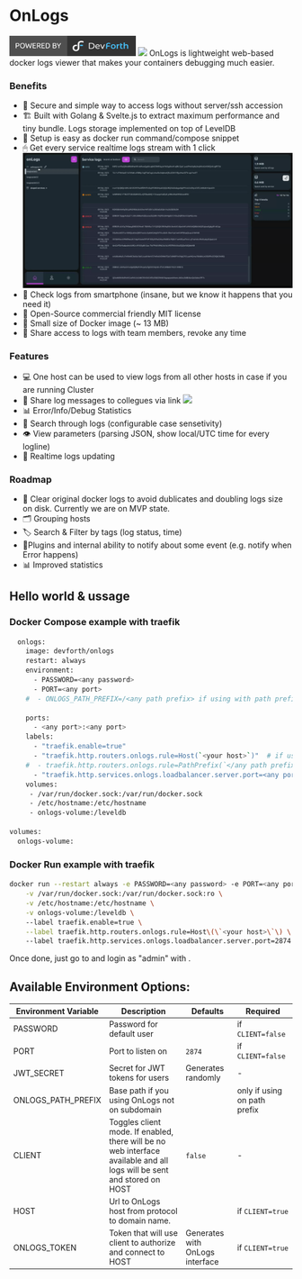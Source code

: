 # OnLogs
<a href="https://devforth.io"><img src="./.assets/df_powered_by.svg" style="height:36px"/></a> <img src="https://gist.githubusercontent.com/LbP22/7a0933f8cba0bddbcc95c8b850e32663/raw/onlogs_passing__.json" style="height:36px"/>
OnLogs is lightweight web-based docker logs viewer that makes your containers debugging much easier. 

### Benefits

- 🔑 Secure and simple way to access logs without server/ssh accession
- 🏗️ Built with Golang & Svelte.js to extract maximum performance and tiny bundle. Logs storage implemented on top of LevelDB
- 🧸 Setup is easy as docker run command/compose snippet
- 🖱 Get every service realtime logs stream with 1 click <img src="./.assets/1.gif"/>
- 📱 Check logs from smartphone (insane, but we know it happens that you need it)
- 🧾 Open-Source commercial friendly MIT license
- 💾 Small size of Docker image (~ 13 MB)
- 👥 Share access to logs with team members, revoke any time

### Features

- 💻 One host can be used to view logs from all other hosts in case if you are running Cluster
- 🔗 Share log messages to collegues via link <img src="./.assets/2.gif"/>
- 📊 Error/Info/Debug Statistics
- 🔎 Search through logs (configurable case sensetivity)
- 👁 View parameters (parsing JSON, show local/UTC time for every logline)
- 🔴 Realtime logs updating

### Roadmap

- 💽 Clear original docker logs to avoid dublicates and doubling logs size on disk. Currently we are on MVP state.
- 🗂 Grouping hosts
- 🏷 Search & Filter by tags (log status, time)
- 🔌Plugins and internal ability to notify about some event (e.g. notify when Error happens)
- 📊 Improved statistics

## Hello world & ussage
### Docker Compose example with traefik
```sh
  onlogs:
    image: devforth/onlogs
    restart: always
    environment:
      - PASSWORD=<any password>
      - PORT=<any port>
    #  - ONLOGS_PATH_PREFIX=/<any path prefix> if using with path prefix

    ports:
      - <any port>:<any port>
    labels:
      - "traefik.enable=true"
      - "traefik.http.routers.onlogs.rule=Host(`<your host>`)"  # if using on subdomain
    #  - traefik.http.routers.onlogs.rule=PathPrefix(`</any path prefix>`) # if using with path prefix
      - "traefik.http.services.onlogs.loadbalancer.server.port=<any port>"
    volumes:
     - /var/run/docker.sock:/var/run/docker.sock
     - /etc/hostname:/etc/hostname
     - onlogs-volume:/leveldb

volumes:
  onlogs-volume:
```

### Docker Run example with traefik
```sh
docker run --restart always -e PASSWORD=<any password> -e PORT=<any port> \
    -v /var/run/docker.sock:/var/run/docker.sock:ro \
    -v /etc/hostname:/etc/hostname \
    -v onlogs-volume:/leveldb \ 
    --label traefik.enable=true \
    --label traefik.http.routers.onlogs.rule=Host\(\`<your host>\`\) \ 
    --label traefik.http.services.onlogs.loadbalancer.server.port=2874 devforth/onlogs
```

Once done, just go to <your host> and login as "admin" with <any password>.

## Available Environment Options:
| Environment Variable       | Description   | Defaults | Required |
|----------------------------|---------------------------------|--------|-----------------|
| PASSWORD           | Password for default user                        |                    | if `CLIENT=false`
| PORT               | Port to listen on                                | `2874`             | if `CLIENT=false`
| JWT_SECRET         | Secret for JWT tokens for users                  | Generates randomly | -
| ONLOGS_PATH_PREFIX | Base path if you using OnLogs not on subdomain   |                    | only if using on path prefix
| CLIENT             | Toggles client mode. If enabled, there will be no web interface available and all logs will be sent  and stored on HOST                                                      | `false` | -
| HOST               | Url to OnLogs host from protocol to domain name. |                    | if `CLIENT=true`
| ONLOGS_TOKEN       | Token that will use client to authorize and connect to HOST | Generates with OnLogs interface   | if `CLIENT=true`
